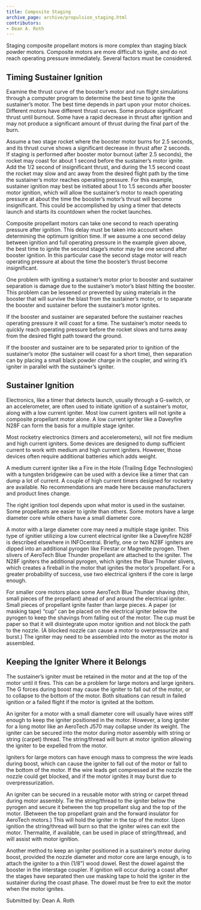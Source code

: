 ```yaml
---
title: Composite Staging
archive_page: archive/propulsion_staging.html
contributors:
- Dean A. Roth
---
```

Staging composite propellant motors is more complex than staging black powder motors. Composite motors are more difficult to ignite, and do not reach operating pressure immediately. Several factors must be considered.

## Timing Sustainer Ignition

Examine the thrust curve of the booster’s motor and run flight simulations through a computer program to determine the best time to ignite the sustainer’s motor. The best time depends in part upon your motor choices. Different motors have different thrust curves. Some produce significant thrust until burnout. Some have a rapid decrease in thrust after ignition and may not produce a significant amount of thrust during the final part of the burn.

Assume a two stage rocket where the booster motor burns for 2.5 seconds, and its thrust curve shows a significant decrease in thrust after 2 seconds. If staging is performed after booster motor burnout (after 2.5 seconds), the rocket may coast for about 1 second before the sustainer’s motor ignite. Add the 1/2 second of insignificant thrust, and during the 1.5 second coast the rocket may slow and arc away from the desired flight path by the time the sustainer’s motor reaches operating pressure. For this example, sustainer ignition may best be initiated about 1 to 1.5 seconds after booster motor ignition, which will allow the sustainer’s motor to reach operating pressure at about the time the booster’s motor’s thrust will become insignificant. This could be accomplished by using a timer that detects launch and starts its countdown when the rocket launches.

Composite propellant motors can take one second to reach operating pressure after ignition. This delay must be taken into account when determining the optimum ignition time. If we assume a one second delay between ignition and full operating pressure in the example given above, the best time to ignite the second stage’s motor may be one second after booster ignition. In this particular case the second stage motor will reach operating pressure at about the time the booster’s thrust become insignificant.

One problem with igniting a sustainer’s motor prior to booster and sustainer separation is damage due to the sustainer’s motor’s blast hitting the booster. This problem can be lessened or prevented by using materials in the booster that will survive the blast from the sustainer’s motor, or to separate the booster and sustainer before the sustainer’s motor ignites.

If the booster and sustainer are separated before the sustainer reaches operating pressure it will coast for a time. The sustainer’s motor needs to quickly reach operating pressure before the rocket slows and turns away from the desired flight path toward the ground.

If the booster and sustainer are to be separated prior to ignition of the sustainer’s motor (the sustainer will coast for a short time), then separation can by placing a small black powder charge in the coupler, and wiring it’s igniter in parallel with the sustainer’s igniter.

## Sustainer Ignition

Electronics, like a timer that detects launch, usually through a G-switch, or an accelerometer, are often used to initiate ignition of a sustainer’s motor, along with a low current igniter. Most low current igniters will not ignite a composite propellant motor alone. A low current igniter like a Daveyfire N28F can form the basis for a multiple stage igniter.

Most rocketry electronics (timers and accelerometers), will not fire medium and high current igniters. Some devices are designed to dump sufficient current to work with medium and high current igniters. However, those devices often require additional batteries which adds weight.

A medium current igniter like a Fire in the Hole (Trailing Edge Technologies) with a tungsten bridgewire can be used with a device like a timer that can dump a lot of current. A couple of high current timers designed for rocketry are available. No recommendations are made here because manufacturers and product lines change.

The right ignition tool depends upon what motor is used in the sustainer. Some propellants are easier to ignite than others. Some motors have a large diameter core while others have a small diameter core.

A motor with a large diameter core may need a multiple stage igniter. This type of ignitier utilizing a low current electrical igniter like a Daveyfire N28F is described elsewhere in INFOcentral. Briefly, one or two N28F igniters are dipped into an additional pyrogen like Firestar or Magnelite pyrogen. Then slivers of AeroTech Blue Thunder propellant are attached to the igniter. The N28F igniters the additional pyrogen, which ignites the Blue Thunder slivers, which creates a fireball in the motor that ignites the motor’s propellant. For a greater probability of success, use two electrical igniters if the core is large enough.

For smaller core motors place some AeroTech Blue Thunder shaving (thin, small pieces of the propellant) ahead of and around the electrical igniter. Small pieces of propellant ignite faster than large pieces. A paper (or masking tape) “cup” can be placed on the electrical igniter below the pyrogen to keep the shavings from falling out of the motor. The cup must be paper so that it will disintegrate upon motor ignition and not block the path to the nozzle. (A blocked nozzle can cause a motor to overpressurize and burst.) The igniter may need to be assembled into the motor as the motor is assembled.

## Keeping the Igniter Where it Belongs

The sustainer’s igniter must be retained in the motor and at the top of the motor until it fires. This can be a problem for large motors and large igniters. The G forces during boost may cause the igniter to fall out of the motor, or to collapse to the bottom of the motor. Both situations can result in failed ignition or a failed flight if the motor is ignited at the bottom.

An igniter for a motor with a small diameter core will usually have wires stiff enough to keep the igniter positioned in the motor. However, a long igniter for a long motor like an AeroTech J570 may collapse under its weight. The igniter can be secured into the motor during motor assembly with string or string (carpet) thread. The string/thread will burn at motor ignition allowing the igniter to be expelled from the motor.

Igniters for large motors can have enough mass to compress the wire leads during boost, which can cause the igniter to fall out of the motor or fall to the bottom of the motor. If the wire leads get compressed at the nozzle the nozzle could get blocked, and if the motor ignites it may burst due to overpressurization.

An igniter can be secured in a reusable motor with string or carpet thread during motor assembly. Tie the string/thread to the igniter below the pyrogen and secure it between the top propellant slug and the top of the motor. (Between the top propellant grain and the forward insulator for AeroTech motors.) This will hold the igniter in the top of the motor. Upon ignition the string/thread will burn so that the igniter wires can exit the motor. Thermalite, if available, can be used in place of string/thread, and will assist with motor ignition.

Another method to keep an igniter positioned in a sustainer’s motor during boost, provided the nozzle diameter and motor core are large enough, is to attach the igniter to a thin (1/8”) wood dowel. Rest the dowel against the booster in the interstage coupler. If ignition will occur during a coast after the stages have separated then use masking tape to hold the igniter in the sustainer during the coast phase. The dowel must be free to exit the motor when the motor ignites.

Submitted by: Dean A. Roth

